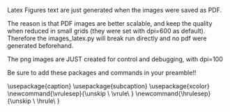 



Latex Figures text are just generated when the images were saved as PDF.

The reason is that PDF images are better scalable, and keep the quality when reduced in small grids (they were set with dpi=600 as default). Therefore the images_latex.py will break run directly and no pdf were generated beforehand.

The png images are JUST created for control and debugging, with dpi=100

Be sure to add these packages and commands in your preamble!!

\usepackage{caption}
\usepackage{subcaption}
\usepackage{xcolor}
\newcommand{\vrulesep}{\unskip \ \vrule\ }
\newcommand{\hrulesep}{\unskip \ \hrule\ }